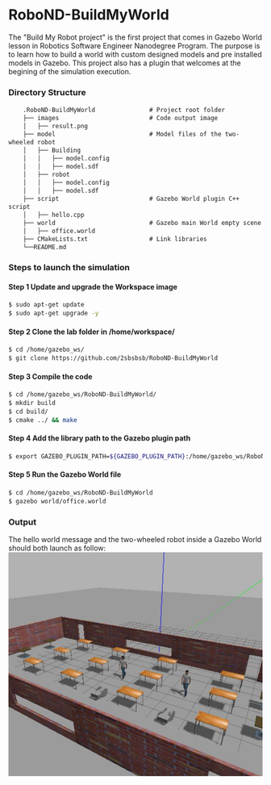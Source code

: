 # RoboND-BuildMyWorld

The "Build My Robot project" is the first project that comes in Gazebo World lesson in Robotics Software Engineer Nanodegree Program. The purpose is to learn how to build a world with custom designed models and pre installed models in Gazebo. This project also has a plugin that welcomes at the begining of the simulation execution.

### Directory Structure
```
    .RoboND-BuildMyWorld               # Project root folder
    ├── images                         # Code output image                   
    │   ├── result.png
    ├── model                          # Model files of the two-wheeled robot
    │   ├── Building
    │   │   ├── model.config
    │   │   ├── model.sdf
    │   ├── robot
    │   │   ├── model.config
    │   │   ├── model.sdf
    ├── script                         # Gazebo World plugin C++ script      
    │   ├── hello.cpp
    ├── world                          # Gazebo main World empty scene
    │   ├── office.world
    ├── CMakeLists.txt                 # Link libraries 
    └──README.md                             
```

### Steps to launch the simulation

#### Step 1 Update and upgrade the Workspace image
```sh
$ sudo apt-get update
$ sudo apt-get upgrade -y
```

#### Step 2 Clone the lab folder in /home/workspace/
```sh
$ cd /home/gazebo_ws/
$ git clone https://github.com/2sbsbsb/RoboND-BuildMyWorld
```

#### Step 3 Compile the code
```sh
$ cd /home/gazebo_ws/RoboND-BuildMyWorld/
$ mkdir build
$ cd build/
$ cmake ../ && make
```

#### Step 4 Add the library path to the Gazebo plugin path  
```sh
$ export GAZEBO_PLUGIN_PATH=${GAZEBO_PLUGIN_PATH}:/home/gazebo_ws/RoboND-BuildMyWorld/build
```

#### Step 5 Run the Gazebo World file  
```sh
$ cd /home/gazebo_ws/RoboND-BuildMyWorld
$ gazebo world/office.world
```

### Output
The hello world message and the two-wheeled robot inside a Gazebo World should both launch as follow: 
![Screenshot](https://github.com/2sbsbsb/RoboND-BuildMyWorld/blob/main/images/result.jpg?raw=true)
